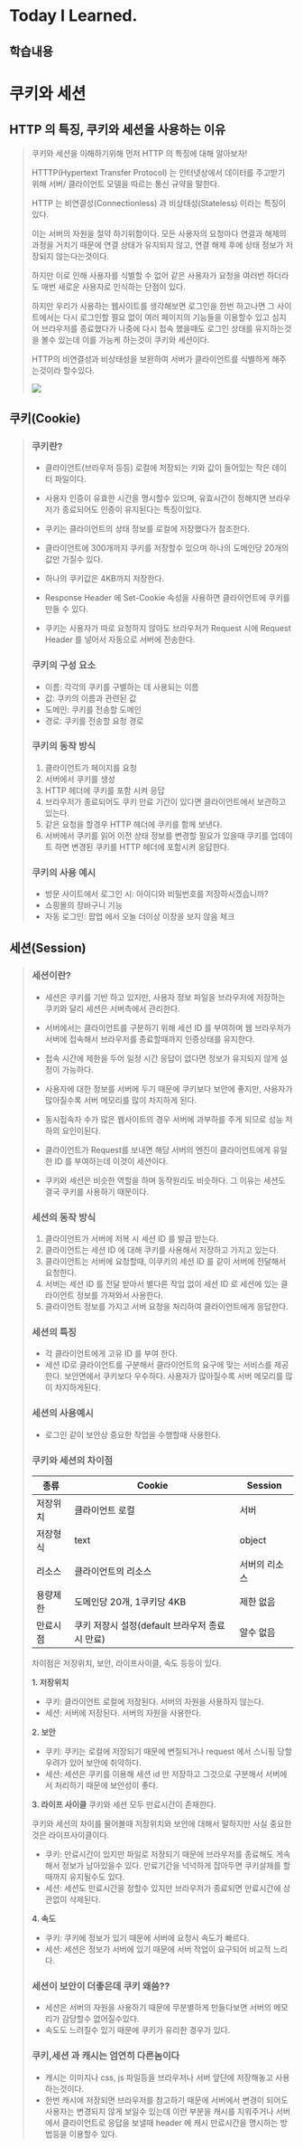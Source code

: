 # Today I Learned.

## 학습내용
# 쿠키와 세션

## HTTP 의 특징, 쿠키와 세션을 사용하는 이유
>쿠키와 세션을 이해하기위해 먼저 HTTP 의 특징에 대해 알아보자!
>
>HTTTP(Hypertext Transfer Protocol) 는 인터넷상에서 데이터를 주고받기 위해 서버/ 클라이언트 모델을 따르는 통신 규약을 말한다.
>
>HTTP 는 비연결성(Connectionless) 과 비상태성(Stateless) 이라는 특징이 있다.
>
>이는 서버의 자원을 절약 하기위함이다.
>모든 사용자의 요청마다 연결과 해제의 과정을 거치기 때문에 연결 상태가 유지되지 않고, 연결 해제 후에 상태 정보가 저장되지 않는다는것이다.
>
>하지만 이로 인해 사용자를 식별할 수 없어 같은 사용자가 요청을 여러번 하더라도 매번 새로운 사용자로 인식하는 단점이 있다.
>
>하지만 우리가 사용하는 웹사이트를 생각해보면 로그인을 한번 하고나면 그 사이트에서는 다시 로그인할 필요 없이 여러 페이지의 기능들을 이용할수 있고 심지어 브라우저를 종료했다가 나중에 다시 접속 했을때도 로그인 상태를 유지하는것을 볼수 있는데 이를 가능케 하는것이 쿠키와 세션이다.
>
>HTTP의 비연결성과 비상태성을 보완하여 서버가 클라이언트를 식별하게 해주는것이라 할수있다.
>
>![](https://i.imgur.com/3ppjj0Z.png)

## 쿠키(Cookie)
>### 쿠키란?
>- 클라이언트(브라우저 등등) 로컬에 저장되는 키와 값이 들어있는 작은 데이터 파일이다.
>
>- 사용자 인증이 유효한 시간을 명시할수 있으며, 유효시간이 정해지면 브라우저가 종료되어도 인증이 유지된다는 특징이있다.
>
>- 쿠키는 클라이언트의 상태 정보를 로컬에 저장했다가 참조한다.
>
>- 클라이언트에 300개까지 쿠키를 저장할수 있으며 하나의 도메인당 20개의 값만 가질수 있다.
>
>- 하나의 쿠키값은 4KB까지 저장한다.
>
>- Response Header 에  Set-Cookie 속성을 사용하면 클라이언트에 쿠키를 만들 수 있다.
>
>- 쿠키는 사용자가 따로 요청하지 않아도 브라우저가 Request 시에 Request Header 를 넣어서 자동으로 서버에 전송한다.
>
>### 쿠키의 구성 요소
>- 이름: 각각의 쿠키를 구별하는 데 사용되는 이름
>- 값: 쿠키의 이름과 관련된 값
>- 도메인: 쿠키를 전송할 도메인
>- 경로: 쿠키를 전송할 요청 경로
>
>### 쿠키의 동작 방식
>1. 클라이언트가 페이지를 요청
>2. 서버에서 쿠키를 생성
>3. HTTP 헤더에 쿠키를 포함 시켜 응답
>4. 브라우저가 종료되어도 쿠키 만료 기간이 있다면 클라이언트에서 보관하고 있는다.
>5. 같은 요청을 할경우 HTTP 헤더에 쿠키를 함께 보낸다.
>6. 서버에서 쿠키를 읽어 이전 상태 정보를 변경할 필요가 있을때 쿠키를 업데이트 하면 변경된 쿠키를 HTTP 헤더에 포함시켜 응답한다.
>
>### 쿠키의 사용 예시
>- 방문 사이트에서 로그인 시:  아이디와 비밀번호를 저장하시겠습니까?
>- 쇼핑몰의 장바구니 기능
>- 자동 로그인: 팝업 에서 오늘 더이상 이창을 보지 않음 체크
>
## 세션(Session)
>### 세션이란?
>- 세션은 쿠키를 기반 하고 있지만, 사용자 정보 파일을 브라우저에 저장하는 쿠키와 달리 세션은 서버측에서 관리한다.
>
>- 서버에서는 클라이언트를 구분하기 위해 세션 ID 를 부여하며 웹 브라우저가 서버에 접속해서 브라우저를 종료할때까지 인증상태를 유지한다.
>
>- 접속 시간에 제한을 두어 일정 시간 응답이 없다면 정보가 유지되지 않게 설정이 가능하다.
>
>- 사용자에 대한 정보를 서버에 두기 때문에 쿠키보다 보안에 좋지만, 사용자가 많아질수록 서버 메모리를 많이 차지하게 된다.
>
>- 동시접속자 수가 많은 웹사이트의 경우 서버에 과부하를 주게 되므로 성능 저하의 요인이된다.
>
>- 클라이언트가 Request를 보내면 해당 서버의 엔진이 클라이언트에게 유일한 ID 를 부여하는데 이것이 세션이다.
>
>- 쿠키와 세션은 비슷한 역할을 하며 동작원리도 비슷하다.
>  그 이유는 세션도 결국 쿠키를 사용하기 때문이다.
>
>### 세션의 동작 방식
>1. 클라이언트가 서버에 저복 시 세션 ID 를 발급 받는다.
>2. 클라이언트는 세션 ID 에 대해 쿠키를 사용해서 저장하고 가지고 있는다.
>3. 클라이언트는 서버에 요청할때, 이쿠키의 세션 ID 를 같이 서버에 전달해서 요청한다.
>4. 서버는 세션 ID 를 전달 받아서 별다른 작업 없이 세션 ID 로 세션에 있는 클라이언트 정보를 가져와서 사용한다.
>5. 클라이언트 정보를 가지고 서버 요청을 처리하여 클라이언트에게 응답한다.
>
>### 세션의 특징
>- 각 클라이언트에게 고유 ID 를 부여 한다.
>- 세션 ID로 클라이언트를 구분해서 클라이언트의 요구에 맞는 서비스를 제공한다.
>보안면에서 쿠키보다 우수하다.
>사용자가 많아질수록 서버 메모리를 많이 차지하게된다.
>
>### 세션의 사용예시
>- 로그인 같이 보안상 중요한 작업을 수행할때 사용한다.
>
>
>### 쿠키와 세션의 차이점 
>|종류   |Cookie      | Session|
>|------|------------|---------|
>|저장위치 |클라이언트 로컬|서버      |
>|저장형식 |text       |object   |
>|리소스  |클라이언트의 리소스| 서버의 리소스|
>|용량제한 |도메인당 20개, 1쿠키당 4KB|제한 없음|
>|만료시점 |쿠키 저장시 설정(default 브라우저 종료시 만료)|알수 없음
>   
>차이점은 저장위치, 보안, 라이프사이클, 속도 등등이 있다.
>
>**1. 저장위치**
>- 쿠키: 클라이언트 로컬에 저장된다. 서버의 자원을 사용하지 않는다.
>- 세션: 서버에 저장된다. 서버의 자원을 사용한다.
>
>**2. 보안**
>- 쿠키: 쿠키는 로컬에 저장되기 때문에 변질되거나 request 에서 스니핑 당할 우려가 있어 보안에 취약하다.
>- 세션: 세션은 쿠키를 이용해 세션 id 만 저장하고 그것으로 구분해서 서버에서 처리하기 때문에 보안성이 좋다.
>
>**3. 라이프 사이클**
>쿠키와 세션 모두 만료시간이 존재한다.
>
>쿠키와 세션의 차이를 물어볼때 저장위치와 보안에 대해서 말하지만 사실 중요한것은 라이프사이클이다.
>
>- 쿠키: 만료시간이 있지만 파일로 저장되기 때문에 브라우저를 종료해도 게속해서 정보가 남아있을수 있다. 만료기간을 넉넉하게 잡아두면 쿠키살제를 할때까지 유지될수도 있다.
>- 세션: 세션도 만료시간을 정할수 있지만 브라우저가 종료되면 만료시간에 상관없이 삭제된다.
>
>**4. 속도**
>- 쿠키: 쿠키에 정보가 있기 때문에 서버에 요청시 속도가 빠르다.
>- 세션: 세션은 정보가 서버에 있기 때문에 서버 작업이 요구되어 비교적 느리다.
>
>
>### 세션이 보안이 더좋은데 쿠키 왜씀??
>- 세션은 서버의 자원을 사용하기 때문에 무분별하게 만들다보면 서버의 메모리가 감당할수 없어질수있다. 
>- 속도도 느려질수 있기 때문에 쿠키가 유리한 경우가 있다.
>
>### 쿠키,세션 과 캐시는 엄연히 다른놈이다
>- 캐시는 이미지나 css, js 파일등을 브라우저나 서버 앞단에 저장해놓고 사용하는것이다.
>- 한번 캐시에 저장되면 브라우저를 참고하기 때문에 서버에서 변경이 되어도 사용자는 변경되지 않게 보일수 있는데 이런 부분을 캐시를 지워주거나 서버에서 클라이언트로 응답을 보낼때 header 에 캐시 만료시간을 명시하는 방법등을 이용할수 있다.
